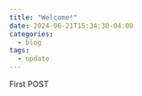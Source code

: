 ```yaml
---
title: "Welcome!"
date: 2024-06-21T15:34:30-04:00
categories:
  - blog
tags:
  - update
---
```




First POST
